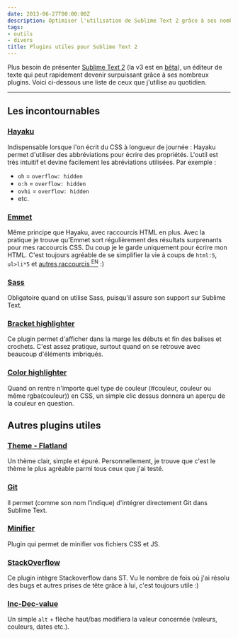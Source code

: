 ```yaml
---
date: 2013-06-27T00:00:00Z
description: Optimiser l'utilisation de Sublime Text 2 grâce à ses nombreux plugins
tags:
- outils
- divers
title: Plugins utiles pour Sublime Text 2
---
```


Plus besoin de présenter <a href="http://www.sublimetext.com/2">Sublime Text 2</a> (la v3 est en <a href="http://www.sublimetext.com/3">bêta</a>), un éditeur de texte qui peut rapidement devenir surpuissant grâce à ses nombreux plugins. Voici ci-dessous une liste de ceux que j'utilise au quotidien.

---

<h2>Les incontournables</h2>

<h3><a href="http://hayakubundle.com/">Hayaku</a></h3>

Indispensable lorsque l'on écrit du CSS à longueur de journée&nbsp;: Hayaku permet d'utiliser des abbréviations pour écrire des propriétés. L'outil est très intuitif et devine facilement les abréviations utilisées. Par exemple&nbsp;:

<ul>
<li><code>oh</code> = <code>overflow: hidden</code></li>
<li><code>o:h</code> = <code>overflow: hidden</code></li>
<li><code>ovhi</code> = <code>overflow: hidden</code></li>
<li>etc.</li>
</ul>

<h3><a href="https://github.com/sergeche/emmet-sublime">Emmet</a></h3>

Même principe que Hayaku, avec raccourcis HTML en plus. Avec la pratique je trouve qu'Emmet sort régulièrement des résultats surprenants pour mes raccourcis CSS. Du coup je le garde uniquement pour écrire mon HTML. C'est toujours agréable de se simplifier la vie à coups de <code>html:5</code>, <code>ul>li*5</code> et <a href="http://coding.smashingmagazine.com/2013/03/26/goodbye-zen-coding-hello-emmet/">autres raccourcis&nbsp;<sup>EN</sup></a>&nbsp;:)

<h3><a href="https://github.com/n00ge/sublime-text-haml-sass">Sass</a></h3>

Obligatoire quand on utilise Sass, puisqu'il assure son support sur Sublime Text.

<h3><a href="https://github.com/facelessuser/BracketHighlighter">Bracket highlighter</a></h3>

Ce plugin permet d'afficher dans la marge les débuts et fin des balises et crochets. C'est assez pratique, surtout quand on se retrouve avec beaucoup d'éléments imbriqués.

<h3><a href="https://github.com/Monnoroch/ColorHighlighter">Color highlighter</a></h3>

Quand on rentre n'importe quel type de couleur (#couleur, couleur ou même rgba(couleur)) en CSS, un simple clic dessus donnera un aperçu de la couleur en question.

<h2>Autres plugins utiles</h2>

<h3><a href="https://github.com/thinkpixellab/flatland">Theme - Flatland</a></h3>

Un thème clair, simple et épuré. Personnellement, je trouve que c'est le thème le plus agréable parmi tous ceux que j'ai testé.

<h3><a href="https://github.com/kemayo/sublime-text-2-git">Git</a></h3>

Il permet (comme son nom l'indique) d'intégrer directement Git dans Sublime Text.

<h3><a href="https://github.com/bistory/Sublime-Minifier">Minifier</a></h3>

Plugin qui permet de minifier vos fichiers CSS et JS.

<h3><a href="https://github.com/ericmartel/Sublime-Text-2-Stackoverflow-Plugin">StackOverflow</a></h3>

Ce plugin intègre Stackoverflow dans ST. Vu le nombre de fois où j'ai résolu des bugs et autres prises de tête grâce à lui, c'est toujours utile&nbsp;:)

<h3><a href="https://github.com/rmaksim/Sublime-Text-2-Inc-Dec-Value">Inc-Dec-value</a></h3>

Un simple <code>alt</code> + flèche haut/bas modifiera la valeur concernée (valeurs, couleurs, dates etc.).
